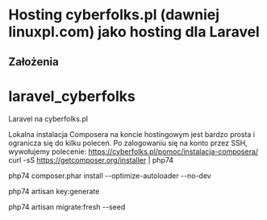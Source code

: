 # Hosting cyberfolks.pl (dawniej linuxpl.com) jako hosting dla Laravel

## Założenia
# laravel_cyberfolks
Laravel na cyberfolks.pl

Lokalna instalacja Composera na koncie hostingowym jest bardzo prosta i ogranicza się do kilku poleceń. Po zalogowaniu się na konto przez SSH, wywołujemy polecenie:
https://cyberfolks.pl/pomoc/instalacja-composera/
 curl -sS https://getcomposer.org/installer | php74

php74 composer.phar install --optimize-autoloader --no-dev

php74 artisan key:generate

php74 artisan migrate:fresh --seed
